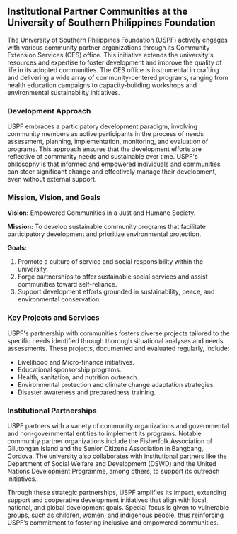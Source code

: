 ## Institutional Partner Communities at the University of Southern Philippines Foundation

The University of Southern Philippines Foundation (USPF) actively engages with various community partner organizations through its Community Extension Services (CES) office. This initiative extends the university's resources and expertise to foster development and improve the quality of life in its adopted communities. The CES office is instrumental in crafting and delivering a wide array of community-centered programs, ranging from health education campaigns to capacity-building workshops and environmental sustainability initiatives.

### Development Approach

USPF embraces a participatory development paradigm, involving community members as active participants in the process of needs assessment, planning, implementation, monitoring, and evaluation of programs. This approach ensures that the development efforts are reflective of community needs and sustainable over time. USPF's philosophy is that informed and empowered individuals and communities can steer significant change and effectively manage their development, even without external support.

### Mission, Vision, and Goals

**Vision:**
Empowered Communities in a Just and Humane Society.

**Mission:**
To develop sustainable community programs that facilitate participatory development and prioritize environmental protection.

**Goals:**
1. Promote a culture of service and social responsibility within the university.
2. Forge partnerships to offer sustainable social services and assist communities toward self-reliance.
3. Support development efforts grounded in sustainability, peace, and environmental conservation.

### Key Projects and Services

USPF's partnership with communities fosters diverse projects tailored to the specific needs identified through thorough situational analyses and needs assessments. These projects, documented and evaluated regularly, include:
- Livelihood and Micro-finance initiatives.
- Educational sponsorship programs.
- Health, sanitation, and nutrition outreach.
- Environmental protection and climate change adaptation strategies.
- Disaster awareness and preparedness training.

### Institutional Partnerships

USPF partners with a variety of community organizations and governmental and non-governmental entities to implement its programs. Notable community partner organizations include the Fisherfolk Association of Gilutongan Island and the Senior Citizens Association in Bangbang, Cordova. The university also collaborates with institutional partners like the Department of Social Welfare and Development (DSWD) and the United Nations Development Programme, among others, to support its outreach initiatives.

Through these strategic partnerships, USPF amplifies its impact, extending support and cooperative development initiatives that align with local, national, and global development goals. Special focus is given to vulnerable groups, such as children, women, and indigenous people, thus reinforcing USPF’s commitment to fostering inclusive and empowered communities.